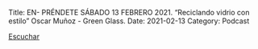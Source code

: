 Title: EN- PRÉNDETE SÁBADO 13 FEBRERO 2021. “Reciclando vidrio con estilo” Oscar Muñoz - Green Glass.
Date: 2021-02-13
Category: Podcast

<a href="https://s.danilorca.com/2021-02-13.mp3" type="audio/mpeg">
Escuchar
</a>
